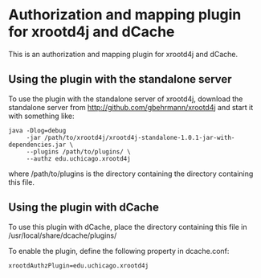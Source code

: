 Authorization and mapping plugin for xrootd4j and dCache
========================================================

This is an authorization and mapping plugin for xrootd4j and dCache.

Using the plugin with the standalone server
-------------------------------------------

To use the plugin with the standalone server of xrootd4j, download the
standalone server from http://github.com/gbehrmann/xrootd4j and start
it with something like:

    java -Dlog=debug 
         -jar /path/to/xrootd4j/xrootd4j-standalone-1.0.1-jar-with-dependencies.jar \
         --plugins /path/to/plugins/ \
         --authz edu.uchicago.xrootd4j

where /path/to/plugins is the directory containing the directory
containing this file.


Using the plugin with dCache
----------------------------

To use this plugin with dCache, place the directory containing this
file in /usr/local/share/dcache/plugins/

To enable the plugin, define the following property in dcache.conf:

    xrootdAuthzPlugin=edu.uchicago.xrootd4j
